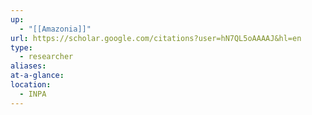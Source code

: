 ```yaml
---
up:
  - "[[Amazonia]]"
url: https://scholar.google.com/citations?user=hN7QL5oAAAAJ&hl=en
type:
  - researcher
aliases: 
at-a-glance: 
location:
  - INPA
---
```

